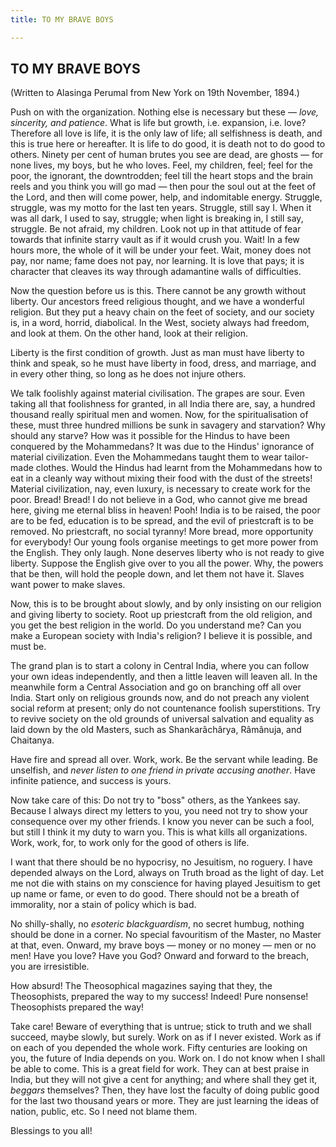 ```yaml
---
title: TO MY BRAVE BOYS

---
```





  

  


## TO MY BRAVE BOYS

(Written to Alasinga Perumal from New York on 19th November, 1894.)

Push on with the organization. Nothing else is necessary but these —
*love, sincerity, and patience*. What is life but growth, i.e.
expansion, i.e. love? Therefore all love is life, it is the only law of
life; all selfishness is death, and this is true here or hereafter. It
is life to do good, it is death not to do good to others. Ninety per
cent of human brutes you see are dead, are ghosts — for none lives, my
boys, but he who loves. Feel, my children, feel; feel for the poor, the
ignorant, the downtrodden; feel till the heart stops and the brain reels
and you think you will go mad — then pour the soul out at the feet of
the Lord, and then will come power, help, and indomitable energy.
Struggle, struggle, was my motto for the last ten years. Struggle, still
say I. When it was all dark, I used to say, struggle; when light is
breaking in, I still say, struggle. Be not afraid, my children. Look not
up in that attitude of fear towards that infinite starry vault as if it
would crush you. Wait! In a few hours more, the whole of it will be
under your feet. Wait, money does not pay, nor name; fame does not pay,
nor learning. It is love that pays; it is character that cleaves its way
through adamantine walls of difficulties.

Now the question before us is this. There cannot be any growth without
liberty. Our ancestors freed religious thought, and we have a wonderful
religion. But they put a heavy chain on the feet of society, and our
society is, in a word, horrid, diabolical. In the West, society always
had freedom, and look at them. On the other hand, look at their
religion.

Liberty is the first condition of growth. Just as man must have liberty
to think and speak, so he must have liberty in food, dress, and
marriage, and in every other thing, so long as he does not injure
others.

We talk foolishly against material civilisation. The grapes are sour.
Even taking all that foolishness for granted, in all India there are,
say, a hundred thousand really spiritual men and women. Now, for the
spiritualisation of these, must three hundred millions be sunk in
savagery and starvation? Why should any starve? How was it possible for
the Hindus to have been conquered by the Mohammedans? It was due to the
Hindus' ignorance of material civilization. Even the Mohammedans taught
them to wear tailor-made clothes. Would the Hindus had learnt from the
Mohammedans how to eat in a cleanly way without mixing their food with
the dust of the streets! Material civilization, nay, even luxury, is
necessary to create work for the poor. Bread! Bread! I do not believe in
a God, who cannot give me bread here, giving me eternal bliss in heaven!
Pooh! India is to be raised, the poor are to be fed, education is to be
spread, and the evil of priestcraft is to be removed. No priestcraft, no
social tyranny! More bread, more opportunity for everybody! Our young
fools organise meetings to get more power from the English. They only
laugh. None deserves liberty who is not ready to give liberty. Suppose
the English give over to you all the power. Why, the powers that be
then, will hold the people down, and let them not have it. Slaves want
power to make slaves.

Now, this is to be brought about slowly, and by only insisting on our
religion and giving liberty to society. Root up priestcraft from the old
religion, and you get the best religion in the world. Do you understand
me? Can you make a European society with India's religion? I believe it
is possible, and must be.

The grand plan is to start a colony in Central India, where you can
follow your own ideas independently, and then a little leaven will
leaven all. In the meanwhile form a Central Association and go on
branching off all over India. Start only on religious grounds now, and
do not preach any violent social reform at present; only do not
countenance foolish superstitions. Try to revive society on the old
grounds of universal salvation and equality as laid down by the old
Masters, such as Shankarâchârya, Râmânuja, and Chaitanya.

Have fire and spread all over. Work, work. Be the servant while leading.
Be unselfish, and *never listen to one friend in private accusing
another*. Have infinite patience, and success is yours.

Now take care of this: Do not try to "boss" others, as the Yankees say.
Because I always direct my letters to you, you need not try to show your
consequence over my other friends. I know you never can be such a fool,
but still I think it my duty to warn you. This is what kills all
organizations. Work, work, for, to work only for the good of others is
life.

I want that there should be no hypocrisy, no Jesuitism, no roguery. I
have depended always on the Lord, always on Truth broad as the light of
day. Let me not die with stains on my conscience for having played
Jesuitism to get up name or fame, or even to do good. There should not
be a breath of immorality, nor a stain of policy which is bad.

No shilly-shally, no *esoteric blackguardism*, no secret humbug, nothing
should be done in a corner. No special favouritism of the Master, no
Master at that, even. Onward, my brave boys — money or no money — men or
no men! Have you love? Have you God? Onward and forward to the breach,
you are irresistible.

How absurd! The Theosophical magazines saying that they, the
Theosophists, prepared the way to my success! Indeed! Pure nonsense!
Theosophists prepared the way!

Take care! Beware of everything that is untrue; stick to truth and we
shall succeed, maybe slowly, but surely. Work on as if I never existed.
Work as if on each of you depended the whole work. Fifty centuries are
looking on you, the future of India depends on you. Work on. I do not
know when I shall be able to come. This is a great field for work. They
can at best praise in India, but they will not give a cent for anything;
and where shall they get it, *beggars* themselves? Then, they have lost
the faculty of doing public good for the last two thousand years or
more. They are just learning the ideas of nation, public, etc. So I need
not blame them.

Blessings to you all!


